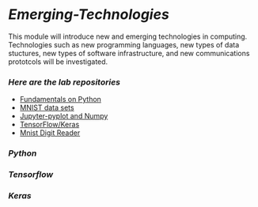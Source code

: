 # **_Emerging-Technologies_**
This module will introduce new and emerging technologies in computing. Technologies such as new programming languages, 
new types of data stuctures, new types of software infrastructure, and new communications prototcols will be investigated.

### **_Here are the lab repositories_** 
* [Fundamentals on Python](https://github.com/heanuea/Python-Fundamentals-.git)
* [MNIST data sets](https://github.com/heanuea/MNIST.git)
* [Jupyter-pyplot and Numpy](https://github.com/heanuea/Problem-set-Jupyter-pyplot-and-numpy)
* [TensorFlow/Keras](https://github.com/heanuea/Tensorflow)
* [Mnist Digit Reader](https://github.com/heanuea/Mnist-Digit-Reader-.git)

### **_Python_** 
### **_Tensorflow_** 
### **_Keras_** 

